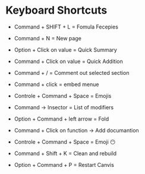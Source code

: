 # Keyboard Shortcuts 



* Command + SHIFT + L = Fomula Fecepies
*  Command + N = New page
* Option + Click on value = Quick Summary
*  Command + Click on value = Quick Addition
* Command + / = Comment out selected section
* Command + click = embed menue
* Controle + Command + Space = Emojis
* Command -> Insector = List of modifiers
   
* Option + Command + left arrow = Fold
                
* Command + Click on function -> Add documantion
* Controle + Command + Space = Emoji 😶
* Command + Shift + K = Clean and rebuild
 * Option + Command + P = Restart Canvis
